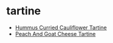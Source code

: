 # tartine

 * [Hummus Curried Cauliflower Tartine](../../index/h/hummus-curried-cauliflower-tartine-51180220.json)
 * [Peach And Goat Cheese Tartine](../../index/p/peach-and-goat-cheese-tartine.json)
